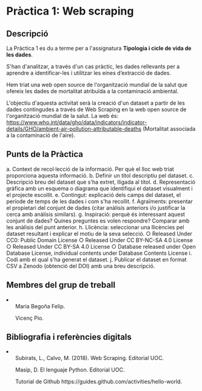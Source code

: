 # Pràctica 1: Web scraping

## Descripció

La Pràctica 1 es du a terme per a l'assignatura <b>Tipologia i cicle de vida de les dades</b>. 

S'han d'analitzar, a través d'un cas pràctic, les dades rellevants per a aprendre a identificar-les i 
utilitzar les eines d’extracció de dades.

Hem triat una web open source de l'organització mundial de la salut que ofereix les dades de mortalitat 
atribuïda a la contaminació ambiental.

L'objectiu d'aquesta activitat serà la creació d'un dataset a partir de les dades contingudes a través de Web Scraping 
en la web open source de l'organització mundial de la salut. La web és:
https://www.who.int/data/gho/data/indicators/indicator-details/GHO/ambient-air-pollution-attributable-deaths (Mortalitat 
associada a la contaminació de l'aire).

## Punts de la Pràctica

a. Context de recol·lecció de la informació. Per què el lloc web triat proporciona aquesta informació.
b. Definir un títol descriptiu pel dataset.
c. Descripció breu del dataset que s'ha extret, lligada al títol.
d. Representació gràfica amb un esquema o diagrama que identifiqui el dataset visualment i el projecte escollit.
e. Contingut: explicació dels camps del dataset, el període de temps de les dades i com s'ha recollit.
f. Agraïments: presentar el propietari del conjunt de dades (citar anàlisis anteriors i/o justificar la cerca amb anàlisis similars).
g. Inspiració: perquè és interessant aquest conjunt de dades? Quines preguntes es volen respondre? Comparar amb les anàlisis del punt anterior.
h. Llicència: seleccionar una llicències pel dataset resultant i explicar el motiu de la seva selecció.
    ○ Released Under CC0: Public Domain License
    ○ Released Under CC BY-NC-SA 4.0 License
    ○ Released Under CC BY-SA 4.0 License
    ○ Database released under Open Database License, individual contents under Database Contents License
i. Codi amb el qual s'ha generat el dataset.
j. Publicar el dataset en format CSV a Zenodo (obtenció del DOI) amb una breu descripció.

## Membres del grup de treball

<li> <ol>Maria Begoña Felip. </ol>
<ol>Vicenç Pio. </ol></li>

## Bibliografia i referències digitals

<li> <ol> Subirats, L., Calvo, M. (2018). Web Scraping. Editorial UOC. </ol>
<ol> Masip, D. El lenguaje Python. Editorial UOC. </ol>
<ol> Tutorial de Github https://guides.github.com/activities/hello-world. </ol> </li>
